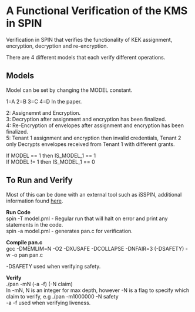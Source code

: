 # A Functional Verification of the KMS in SPIN
Verification in SPIN that verifies the functionality of KEK assignment, encryption, decryption and re-encryption.<br/>

There are 4 different models that each verify different operations. <br/>

## Models

Model can be set by changing the MODEL constant.<br/>
    
1=A 2=B 3=C 4=D In the paper.<br/>

2: Assignemnt and Encryption.<br/>
3: Decryption after assignment and encryption has been finalized.<br/>
4: Re-Encryption of envelopes after assignment and encryption has been finalized.<br/> 
5: Tenant 1 assignment and encryption then invalid credentials, Tenant 2 only Decrypts envelopes received from Tenant 1 with different grants.<br/>

If MODEL == 1 then IS_MODEL_1 == 1 <br/>
If MODEL != 1 then IS_MODEL_1 == 0<br/>

## To Run and Verify
Most of this can be done with an external tool such as iSSPIN, additional information found [here](https://spinroot.com/spin/Man/README.html).   <br />

**Run Code**<br />
spin -T model.pml - Regular run that will halt on error and print any statements in the code. <br />
spin -a model.pml - generates pan.c for verification. <br />

**Compile pan.c**<br />
gcc -DMEMLIM=N -O2 -DXUSAFE -DCOLLAPSE -DNFAIR=3 (-DSAFETY) -w -o pan pan.c <br />

-DSAFETY used when verifying safety. <br/>

**Verify**<br />
./pan -mN (-a -f) (-N claim)  <br />
In -mN, N is an integer for max depth, however -N is a flag to specify which claim to verify, e.g ./pan -m1000000  -N safety <br/>
-a -f used when verifying liveness. <br/>


